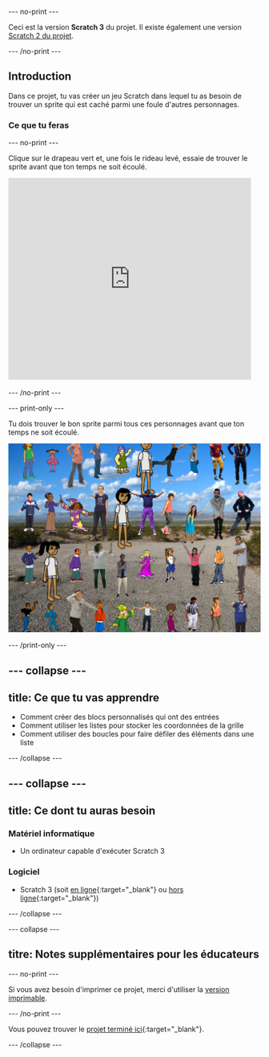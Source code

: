 --- no-print ---

Ceci est la version **Scratch 3** du projet. Il existe également une version [Scratch 2 du projet](https://projects.raspberrypi.org/fr-FR/projects/lineup-scratch2).

--- /no-print ---

## Introduction

Dans ce projet, tu vas créer un jeu Scratch dans lequel tu as besoin de trouver un sprite qui est caché parmi une foule d'autres personnages.

### Ce que tu feras

--- no-print ---

Clique sur le drapeau vert et, une fois le rideau levé, essaie de trouver le sprite avant que ton temps ne soit écoulé.

<div class="scratch-preview">
  <iframe allowtransparency="true" width="485" height="402" src="https://scratch.mit.edu/projects/embed/532158534/?autostart=false" frameborder="0" scrolling="no"></iframe>
</div>

--- /no-print ---

--- print-only ---

Tu dois trouver le bon sprite parmi tous ces personnages avant que ton temps ne soit écoulé.

![démonstration](images/showcase.png)

--- /print-only ---

--- collapse ---
---
title: Ce que tu vas apprendre
---

+ Comment créer des blocs personnalisés qui ont des entrées
+ Comment utiliser les listes pour stocker les coordonnées de la grille
+ Comment utiliser des boucles pour faire défiler des éléments dans une liste

--- /collapse ---

--- collapse ---
---
title: Ce dont tu auras besoin
---

### Matériel informatique

+ Un ordinateur capable d'exécuter Scratch 3

### Logiciel

+ Scratch 3 (soit [en ligne](http://rpf.io/scratchon){:target="_blank"} ou [hors ligne](http://rpf.io/scratchoff){:target="_blank"})

--- /collapse ---

--- collapse ---

## titre: Notes supplémentaires pour les éducateurs

--- no-print ---

Si vous avez besoin d'imprimer ce projet, merci d'utiliser la [version imprimable](https://projects.raspberrypi.org/fr-FR/projects/lineup/print).

--- /no-print ---

Vous pouvez trouver le [projet terminé ici](http://rpf.io/p/fr-FR/lineup-get){:target="_blank"}.

--- /collapse ---